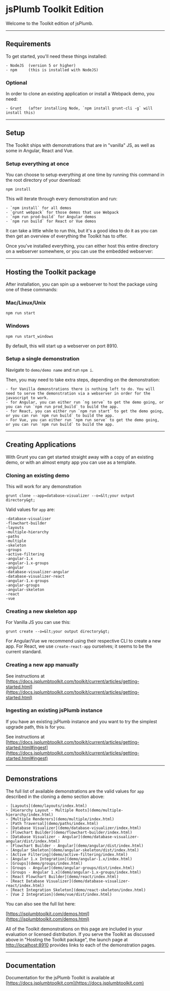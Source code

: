 # jsPlumb Toolkit Edition

Welcome to the Toolkit edition of jsPlumb.


---

## Requirements
 To get started, you'll need these things installed:

    - NodeJS  (version 5 or higher)
    - npm     (this is installed with NodeJS)
    
    
### Optional 

In order to clone an existing application or install a Webpack demo, you need: 

    - Grunt   (after installing Node, `npm install grunt-cli -g` will install this)

---

## Setup

The Toolkit ships with demonstrations that are in "vanilla" JS, as well as some in Angular, React and Vue. 

### Setup everything at once

You can choose to setup everything at one time by running this command in the root directory of your download:


```
npm install
```
    
This will iterate through every demonstration and run:
 
    - `npm install` for all demos 
    - `grunt webpack` for those demos that use Webpack
    - `npm run prod-build` for Angular demos
    - `npm run build` for React or Vue demos 

It can take a little while to run this, but it's a good idea to do it as you can then get an overview of everything the
Toolkit has to offer.

Once you've installed everything, you can either host this entire directory on a webserver somewhere, or you can use
the embedded webserver:

---

## Hosting the Toolkit package

After installation, you can spin up a webserver to host the package using one of these commands: 

### Mac/Linux/Unix

```
npm run start
```

### Windows

```
npm run start_windows
```

By default, this will start up a webserver on port 8910.


### Setup a single demonstration

Navigate to `demo/demo name` and run `npm i`.

Then, you may need to take extra steps, depending on the demonstration:

    - for Vanilla demonstrations there is nothing left to do. You will need to serve the demonstration via a webserver in order for the javascript to work.
    - for Angular, you can either run `ng serve` to get the demo going, or you can run `npm run prod_build` to build the app.
    - for React, you can either run `npm run start` to get the demo going, or you can run `npm run build` to build the app.
    - For Vue, you can either run `npm run serve` to get the demo going, or you can run `npm run build` to build the app.

---

## Creating Applications

With Grunt you can get started straight away with a copy of an existing demo, or with an almost empty app you can use as a template.

### Cloning an existing demo

This will work for any demonstration

```
grunt clone --app=database-visualizer --o=&lt;your output directory&gt;
```

Valid values for `app` are:


    -database-visualiser
    -flowchart-builder
    -layouts
    -multiple-hierarchy
    -paths
    -multiple
    -skeleton
    -groups
    -active-filtering
    -angular-1.x
    -angular-1.x-groups
    -angular
    -database-visualizer-angular
    -database-visualizer-react
    -angular-1.x-groups
    -angular-groups
    -angular-skeleton
    -react
    -vue


### Creating a new skeleton app

For Vanilla JS you can use this:

```
grunt create --o=&lt;your output directory&gt;
```

For Angular/Vue we recommend using their respective CLI to create a new app. For React, we use `create-react-app` ourselves; it
seems to be the current standard.

### Creating a new app manually

See instructions at [https://docs.jsplumbtoolkit.com/toolkit/current/articles/getting-started.html](https://docs.jsplumbtoolkit.com/toolkit/current/articles/getting-started.html)

### Ingesting an existing jsPlumb instance

If you have an existing jsPlumb instance and you want to try the simplest upgrade path, this is for you.

See instructions at [https://docs.jsplumbtoolkit.com/toolkit/current/articles/getting-started.html#ingest](https://docs.jsplumbtoolkit.com/toolkit/current/articles/getting-started.html#ingest)

---

## Demonstrations


The full list of available demonstrations are the valid values for `app` described in the cloning a demo section above:

    - [Layouts](demo/layouts/index.html)
    - [Hierarchy Layout - Multiple Roots](demo/multiple-hierarchy/index.html)
    - [Multiple Renderers](demo/multiple/index.html)
    - [Path Traversal](demo/paths/index.html)
    - [Database Visualizer](demo/database-visualizer/index.html)       
    - [Flowchart Builder](demo/flowchart-builder/index.html)
    - [Database Visualizer - Angular](demo/database-visualizer-angular/dist/index.html)
    - [Flowchart Builder - Angular](demo/angular/dist/index.html)
    - [Angular Skeleton](demo/angular-skeleton/dist/index.html)
    - [Active Filtering](demo/active-filtering/index.html)
    - [Angular 1.x Integration](demo/angular-1.x/index.html)           
    - [Groups](demo/groups/index.html)
    - [Groups - Angular](demo/angular-groups/dist/index.html)
    - [Groups - Angular 1.x](demo/angular-1.x-groups/index.html)       
    - [React Flowchart Builder](demo/react/index.html)
    - [React Database Visualizer](demo/database-visualizer-react/index.html)
    - [React Integration Skeleton](demo/react-skeleton/index.html)
    - [Vue 2 Integration](demo/vue/dist/index.html)

You can also see the full list here:

[https://jsplumbtoolkit.com/demos.html](https://jsplumbtoolkit.com/demos.html)

All of the Toolkit demonstrations on this page are included in your evaluation or licensed distribution. If you serve
the Toolkit as discussed above in "Hosting the Toolkit package", the launch page at [http://localhost:8910](http://localhost:8910) provides links
to each of the demonstration pages.

---

## Documentation

Documentation for the jsPlumb Toolkit is available at [https://docs.jsplumbtoolkit.com](https://docs.jsplumbtoolkit.com)

